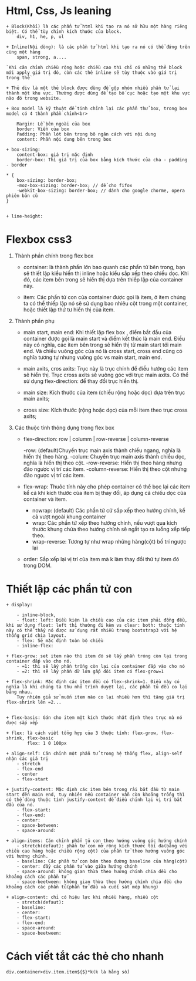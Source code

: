# Html, Css, Js leaning

	+ Block(Khối) là các phẩn tử html khi tạo ra nó sở hữu một hàng riêng biệt. Có thể tùy chỉnh kích thước của block.
		div, h1, he, p, ul

	+ Inline(Nội dòng): là các phần tử html khi tạo ra nó có thể đứng trên cùng một hàng
		span, strong, a....

	`Khi căn chỉnh chiều rộng hoặc chiều cao thì chỉ có những thẻ block mới apply giá trị đó, còn các thẻ inline sẽ tùy thuộc vào giá trị trong thẻ`

	+ Thẻ div là một thẻ block được dùng để gộp nhóm nhiều phần tử lại thành một khu vực. Thường được dùng để tạo bố cục hoặc tạo một khu vực nào đó trong website.

	+ Box model là kỹ thuật để tinh chỉnh lại các phẩn thử box, trong box model có 4 thành phần chỉnh<br>

		Margin: Lề bên ngoài của box
		border: Viền của box
		Padding: Phần lót bên trong bõ ngăn cách với nội dung
		content: Phần nội dung bên trong box

	+ box-sizing: 
		content-box: giá trị mặc định
		border-box: Thì giá trị của box bằng kích thước của cha - padding - border

	* {
		box-sizing: border-box;
		-moz-box-sizing: border-box; // để cho fifox
		-webkit-box-sizing: border-box; // dánh cho google chorme, opera phiên bản cũ
	}


	+ line-height: 

# Flexbox css3

1. Thành phần chính trong flex box
	- container: là thành phần lớn bao quanh các phần tử bên trong, bạn sẽ thiết lập kiểu hiển thị inline hoặc kiểu sắp xếp theo chiều dọc.
		Khi đó, các item bên trong sẽ hiển thị dựa trên thiếp lập của container này.

	- item: Các phẩn tử con của container được gọi là item, ở item chúng ta có thể thiếp lập nó sẽ sử dụng bao nhiêu cột trong một container,
		hoặc thiết lập thứ tư hiển thị của item.


2. Thành phần phụ
	- main start, main end: Khi thiết lập flex box , điểm bắt đầu của container được gọi là main start và điểm kết thúc là main end. Điều này có nghĩa,
		các item bên trong sẽ hiển thị từ main start tới main end. Và chiều vuông góc của nó là cross start, cross end cũng có nghĩa tương tự nhưng vuông
		góc vs main start, main end.

	- main axits, cros axits: Trục này là trục chính để điều hướng các item sẽ hiển thị. Trục cross axits sẽ vuông góc với trục main axits.
		Có thể sử dụng flex-direction: để thay đổi trục hiển thị.

	- main size: Kích thước của item (chiều rộng hoặc dọc) dựa trên trục main axits;

	- cross size: 	Kích thước (rộng hoặc dọc) của mỗi item theo trục cross axits;


3. Các thuộc tính thông dụng trong flex box

	+ flex-direction: row | columm | row-reverse | column-reverse

		-row: (default)Chuyển trục main axis thành chiều ngang, nghĩa là hiển thị theo hàng.
		-colum: Chuyển trục main axis thành chiều dọc, nghĩa là hiển thị theo cột.
		-row-reverse: Hiển thị theo hàng nhưng đảo ngược vị trí các item.
		-column-reverse: Hiển thị theo cột nhưng đảo ngược vị trí các item.

	+ flex-wrap: Thuôc tính này cho phép container có thể bọc lại các item kể cả khi kích thước của item bị thay đổi, áp dụng cả chiều dọc của container và item.
		- nowrap: (default) Các phần tử cứ sắp xếp theo hướng chính, kể cả vượt ngoài khung container
		- wrap: Các phần tử xếp theo hướng chính, nếu vượt qua kích thước khung chứa theo hướng chính sẽ ngắt tạo ra luồng xếp tiếp theo.
		- wrap-reverse: Tương tự như wrap những hàng(cột) bố trí ngược lại

	+ order: Sắp xếp lại vị trí của item mà k làm thay đổi thứ tự item đó trong DOM.

# Thiết lập các phần tử con
	+ display:

		- inline-block, 
		- float: left: Điều kiện là chiều cao của các item phải đồng đều, khi sử dụng float: left thì thường đi kèm vs clear: both: thuộc tính này có thể thấy nó được sử dụng rất nhiều trong bootstrap3 với hệ thống grid chia layout.
		- flex: Sẽ mặc định toàn bộ chiều
		- inline-flex:

	+ flex-grow: set item nào thì item đó sẽ lấy phần tróng còn lại trong container đắp vào cho nó.
		- =1: thì sẽ lấy phần trống còn lại của container đắp vào cho nó
		- =2: thì sẽ lấy phần dữ lớn gấp đôi item có flex-grow=1

	+ flex-shrink: Mặc định các item đều có flex-shrink=1. Điều này có nghĩa là khi chúng ta thu nhỏ trình duyệt lại, các phần tủ đều co lại bằng nhau.
		Tuy nhiên giả sử muốn item nào co lại nhiều hơn thì tăng giá trị flex-shrink lên =2...


	+ flex-basis: Gán cho item một kích thước nhất định theo trục mà nó được sắp xếp

	+ flex: là cách viết tổng hợp của 3 thuộc tính: flex-grow, flex-shrink, flex-basic
			flex: 1 0 100px

	+ align-self: Căn chỉnh một phẩn tử trong hệ thống flex, align-self nhận các giá trị
		- stretch
		- flex-end
		- center
		- flex-start

	+ justify-content: Mặc định các item bên trong rải bắt đầu từ main start đến main end, tuy nhiên nếu container vẫn còn khoảng trống thì có thể dùng thuộc tính justify-content để điều chỉnh lại vị trí bắt đầu của nó.
		- flex-start:
		- flex-end:
		- center:
		- space-between:
		- space-around:

	+ align-items: Căn chỉnh phẩn tủ con theo hướng vuông góc hướng chính
		- stretch(defaut): phần tử con mở rộng kích thước tối đa(bằng với chiều cao hàng hoặc chiều rộng cột) của phần tử theo hướng vuông góc với hướng chính.
		- baseline: Các phần tử con bám theo đường baseline của hàng(cột)
		- center: đẩy các phần tử vào giữa hướng chính
		- space-around: không gian thừa theo hướng chính chia đều cho khoảng cách các phần tử
		- space-beetween: không gian thừa theo hướng chính chia đều cho khoảng cách các phần tủ(phần tử đầu và cuối sát mép khung)

	+ align-content: chỉ có hiệu lực khi nhiều hàng, nhiều cột
		- stretch(defaut):
		- baseline:
		- center: 
		- flex-start:
		- flex-end:
		- space-around:
		- space-beetween:


# Cách viết tắt các thẻ cho nhanh
	div.container>div.item.item${$}*k(k là hằng số)
